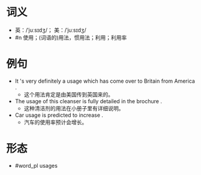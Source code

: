 # 词义
- 英：/ˈjuːsɪdʒ/； 美：/ˈjuːsɪdʒ/
- #n 使用；(词语的)用法，惯用法；利用；利用率
# 例句
- It 's very definitely a usage which has come over to Britain from America .
	- 这个用法肯定是由美国传到英国来的。
- The usage of this cleanser is fully detailed in the brochure .
	- 这种清洁剂的用法在小册子里有详细说明。
- Car usage is predicted to increase .
	- 汽车的使用率预计会增长。
# 形态
- #word_pl usages
